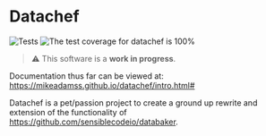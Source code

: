 # Datachef

![Tests](https://github.com/mikeAdamss/datachef/actions/workflows/tests.yml/badge.svg)
![The test coverage for datachef is 100%](./coverage-100.svg)

> :warning: This software is a **work in progress**.

Documentation thus far can be viewed at: https://mikeadamss.github.io/datachef/intro.html#

Datachef is a pet/passion project to create a ground up rewrite and extension of the functionality of https://github.com/sensiblecodeio/databaker. 
